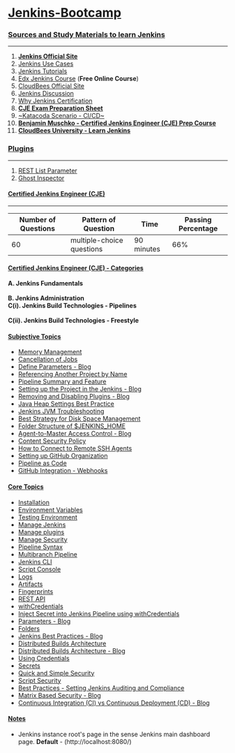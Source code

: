 # [Jenkins-Bootcamp](https://github.com/Tej-Singh-Rana/Jenkins-camp)

### [Sources and Study Materials to learn Jenkins](https://github.com/Tej-Singh-Rana/Jenkins-camp/blob/master/README.md)
---------------------------------------------------

1. [__Jenkins Official Site__](https://www.jenkins.io/) 
2. [Jenkins Use Cases](https://www.jenkins.io/solutions/)
3. [Jenkins Tutorials](https://www.jenkins.io/doc/tutorials/)
4. [Edx Jenkins Course](https://www.edx.org/course/introduction-to-jenkins) (__Free Online Course__)
5. [CloudBees Official Site](https://www.cloudbees.com/jenkins)
6. [Jenkins Discussion](https://wiki.jenkins.io/display/JENKINS) 
7. [Why Jenkins Certification](https://www.jenkins.io/blog/2016/03/15/jenkins-certification/)
8. [__CJE Exam Preparation Sheet__](https://www.startcloudnow.com/devops.html)
9. [~Katacoda Scenario - CI/CD~](https://katacoda.com/courses/cicd)
10. [__Benjamin Muschko - Certified Jenkins Engineer (CJE) Prep Course__](https://github.com/bmuschko/cje-prep)
11. [__CloudBees University - Learn Jenkins__](https://standard.cbu.cloudbees.com/)

### [Plugins](https://plugins.jenkins.io/)
------------

1. [REST List Parameter](https://plugins.jenkins.io/)
2. [Ghost Inspector](https://plugins.jenkins.io/ghost-inspector/)


#### [Certified Jenkins Engineer (CJE)](https://www.cloudbees.com/jenkins/certification)
--------------------------------------

| Number of Questions |  Pattern of Question      |     Time        |   Passing Percentage    |
|---------------------|---------------------------|-----------------|-------------------------|
|        60           | multiple-choice questions |     90 minutes  |        66%              |

#### [Certified Jenkins Engineer (CJE) - Categories](https://www.cloudbees.com/jenkins/certification)

<b>A. Jenkins Fundamentals </b> <br>	
<b>B. Jenkins Administration	</b> <br>
<b>C(i). Jenkins Build Technologies - Pipelines </b> <br>	
<b>C(ii). Jenkins Build Technologies - Freestyle </b> <br>

#### [Subjective Topics](https://github.com/Tej-Singh-Rana/Jenkins-camp/blob/master/README.md)

- [Memory Management](https://docs.oracle.com/cd/E13150_01/jrockit_jvm/jrockit/geninfo/diagnos/garbage_collect.html)
- [Cancellation of Jobs](https://gist.github.com/datagrok/dfe9604cb907523f4a2f#when-you-cancel-a-jenkins-job)
- [Define Parameters - Blog](https://wiki.jenkins.io/display/JENKINS/Define+Parameters)
- [Referencing Another Project by Name](https://www.jenkins.io/doc/book/using/referencing-another-project-by-name/)
- [Pipeline Summary and Feature](https://www.jenkins.io/pipeline/getting-started-pipelines/)
- [Setting up the Project in the Jenkins - Blog](https://wiki.jenkins.io/display/JENKINS/Building+a+software+project)
- [Removing and Disabling Plugins - Blog](https://wiki.jenkins.io/display/JENKINS/Removing+and+disabling+plugins)
- [Java Heap Settings Best Practice](https://support.cloudbees.com/hc/en-us/articles/204859670-Java-Heap-settings-best-practice)
- [Jenkins JVM Troubleshooting](https://docs.cloudbees.com/docs/admin-resources/latest/jvm-troubleshooting/#_heap_size)
- [Best Strategy for Disk Space Management](https://support.cloudbees.com/hc/en-us/articles/215549798-Best-Strategy-for-Disk-Space-Management-Clean-Up-Old-Builds)
- [Folder Structure of $JENKINS_HOME](https://www.jenkins.io/doc/book/scaling/architecting-for-scale/#anatomy-of-a-jenkins_home)
- [Agent-to-Master Access Control - Blog](https://wiki.jenkins.io/display/JENKINS/Slave+To+Master+Access+Control)
- [Content Security Policy](https://www.jenkins.io/doc/book/system-administration/security/configuring-content-security-policy/)
- [How to Connect to Remote SSH Agents](https://support.cloudbees.com/hc/en-us/articles/222978868-How-to-Connect-to-Remote-SSH-Agents-)
- [Setting up GitHub Organization](https://docs.cloudbees.com/docs/cloudbees-jenkins-distribution/latest/distro-admin-guide/github-branch-source)
- [Pipeline as Code](https://docs.cloudbees.com/docs/admin-resources/latest/pipelines/pipeline-as-code)
- [GitHub Integration - Webhooks](https://support.cloudbees.com/hc/en-us/articles/224543927-GitHub-Integration-Webhooks)

#### [Core Topics](https://github.com/Tej-Singh-Rana/Jenkins-camp/blob/master/README.md)

- [Installation](https://www.jenkins.io/doc/book/installing/linux/#prerequisites)
- [Environment Variables](https://www.jenkins.io/doc/book/pipeline/jenkinsfile/#using-environment-variables)
- [Testing Environment](https://www.jenkins.io/doc/developer/testing/)
- [Manage Jenkins](https://www.jenkins.io/doc/book/managing/)
- [Manage plugins](https://www.jenkins.io/doc/book/managing/plugins/)
- [Manage Security](https://www.jenkins.io/doc/book/managing/security/)
- [Pipeline Syntax](https://www.jenkins.io/doc/book/pipeline/syntax/)
- [Multibranch Pipeline](https://www.jenkins.io/doc/book/pipeline/multibranch/)
- [Jenkins CLI](https://www.jenkins.io/doc/book/managing/cli/)
- [Script Console](https://www.jenkins.io/doc/book/managing/script-console/)
- [Logs](https://www.jenkins.io/doc/book/system-administration/viewing-logs/#viewing-logs)
- [Artifacts](https://www.jenkins.io/doc/pipeline/steps/core/#archiveartifacts-archive-the-artifacts)
- [Fingerprints](https://www.jenkins.io/doc/book/using/fingerprints/#fingerprints)
- [REST API](https://ci.jenkins.io/api/)
- [withCredentials](https://www.jenkins.io/doc/pipeline/steps/credentials-binding/#credentials-binding-plugin)
- [Inject Secret into Jenkins Pipeline using withCredentials](https://support.cloudbees.com/hc/en-us/articles/203802500-Injecting-Secrets-into-Jenkins-Build-Jobs?page=86#resolution)
- [Parameters - Blog](https://wiki.jenkins.io/display/jenkins/parameterized+build)
- [Folders](https://docs.cloudbees.com/docs/admin-resources/latest/plugins/folder)
- [Jenkins Best Practices - Blog](https://wiki.jenkins.io/display/JENKINS/Jenkins+Best+Practices)
- [Distributed Builds Architecture](https://www.jenkins.io/doc/book/scaling/architecting-for-scale/#distributed-builds-architecture)
- [Distributed Builds Architecture - Blog](https://wiki.jenkins.io/display/JENKINS/Distributed+builds)
- [Using Credentials](https://www.jenkins.io/doc/book/using/using-credentials/)
- [Secrets](https://www.jenkins.io/doc/developer/security/secrets/)
- [Quick and Simple Security](https://wiki.jenkins.io/display/JENKINS/Quick+and+Simple+Security)
- [Script Security](https://plugins.jenkins.io/script-security/)
- [Best Practices - Setting Jenkins Auditing and Compliance](https://www.cloudbees.com/blog/best-practices-setting-jenkins-auditing-and-compliance)
- [Matrix Based Security - Blog](https://wiki.jenkins.io/display/JENKINS/Matrix-based+security)
- [Continuous Integration (CI) vs Continuous Deployment (CD) - Blog](https://www.cloudbees.com/continuous-delivery/continuous-integration)

#### [Notes](https://github.com/Tej-Singh-Rana/Jenkins-camp/blob/master/README.md)

- Jenkins instance root's page in the sense Jenkins main dashboard page. <b>Default</b> - (http://localhost:8080/) 



